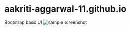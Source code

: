 # aakriti-aggarwal-11.github.io
Bootstrap basic UI
![sample screenshot](https://github.com/aakriti-aggarwal-11/aakriti-aggarwal-11.github.io/blob/master/Images/sample.png?raw=true)
